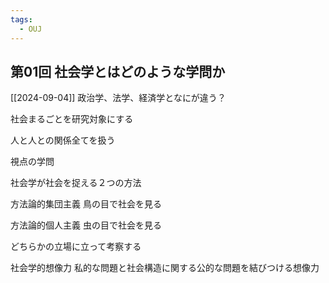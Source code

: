```yaml
---
tags:
  - OUJ
---
```

## 第01回 社会学とはどのような学問か
[[2024-09-04]]
政治学、法学、経済学となにが違う？

社会まるごとを研究対象にする

人と人との関係全てを扱う

視点の学問

社会学が社会を捉える２つの方法

方法論的集団主義
鳥の目で社会を見る

方法論的個人主義
虫の目で社会を見る

どちらかの立場に立って考察する

社会学的想像力
私的な問題と社会構造に関する公的な問題を結びつける想像力